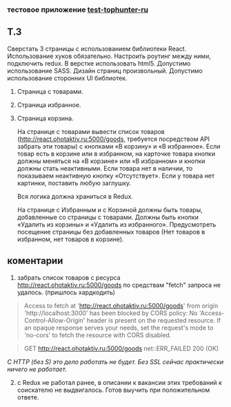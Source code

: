 ### тестовое приложение <u>test-tophunter-ru</u>

## Т.З 

Сверстать 3 страницы с использованием библиотеки React. Использование хуков обязательно. Настроить роутинг между ними, подключить redux. В верстке использовать html5. Допустимо использование SASS. Дизайн страниц произвольный. Допустимо использование сторонних UI библиотек.

1.	Страница с товарами.
2.	Страница избранное.
3.	Страница корзина.

	На странице с товарами вывести список товаров (http://react.ohotaktiv.ru:5000/goods, требуется посредством API забрать эти товары) с кнопками «В корзину» и «В избранное». Если товар есть в корзине или в избранном, на карточке товара кнопки должны меняться на «В корзине» или «В избранном» и кнопки должны стать неактивными. Если товара нет в наличии, то показываем неактивную кнопку «Отсутствует». Если у товара нет картинки, поставить любую заглушку.

	Вся логика должна храниться в Redux.

	На странице с Избранным и с Корзиной должны быть товары, добавленные со страницы с товарами. Должны быть кнопки «Удалить из корзины» и «Удалить из избранного». Предусмотреть посещение страницы без добавленных товаров (Нет товаров в избранном, нет товаров в корзине).

## коментарии 

1. забрать список товаров с ресурса http://react.ohotaktiv.ru:5000/goods по средствам "fetch" запроса не удалось. (пришлось хардкодить)

>Access to fetch at 'http://react.ohotaktiv.ru:5000/goods' from origin 'http://localhost:3000' has been blocked by CORS policy: No 'Access-Control-Allow-Origin' header is present on the requested resource. If an opaque response serves your needs, set the request's mode to 'no-cors' to fetch the resource with CORS disabled.

>GET http://react.ohotaktiv.ru:5000/goods net::ERR_FAILED 200 (OK)

*С HTTP (без S) это дело работать не будет. Без SSL сейчас практически ничего не работает.*

2. c Redux не работал ранее, в описании к вакансии этих требований к соискателю не выдвигалось. Готов выучить при положительном ответе.

